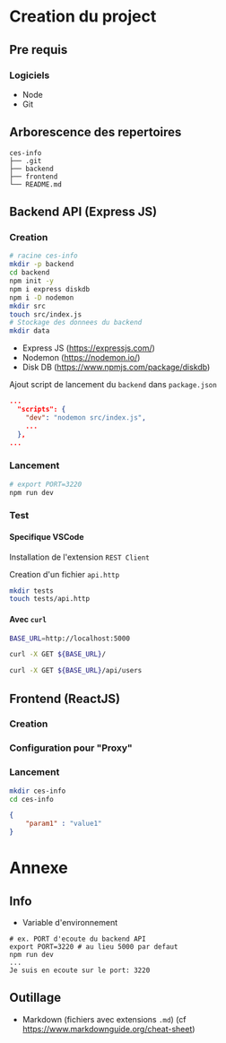 
# Creation du project

## Pre requis

### Logiciels

* Node
* Git

## Arborescence des repertoires

```
ces-info
├── .git
├── backend
├── frontend
└── README.md

```

## Backend API (Express JS)

### Creation

```sh
# racine ces-info
mkdir -p backend
cd backend
npm init -y
npm i express diskdb
npm i -D nodemon
mkdir src
touch src/index.js
# Stockage des donnees du backend
mkdir data

```

* Express JS (https://expressjs.com/)
* Nodemon (https://nodemon.io/)
* Disk DB (https://www.npmjs.com/package/diskdb)

Ajout script de lancement du `backend` dans `package.json`

```json
...
  "scripts": {
    "dev": "nodemon src/index.js",
    ...
  },
...
```

### Lancement

```sh
# export PORT=3220
npm run dev

```

### Test

#### Specifique VSCode

Installation de l'extension `REST Client`

Creation d'un fichier `api.http`

```sh
mkdir tests
touch tests/api.http

```

#### Avec `curl`

```sh
BASE_URL=http://localhost:5000

curl -X GET ${BASE_URL}/

curl -X GET ${BASE_URL}/api/users

```

## Frontend (ReactJS)
### Creation
### Configuration pour "Proxy"
### Lancement


```bash
mkdir ces-info
cd ces-info

```

```json
{
    "param1" : "value1"
}
```



# Annexe

## Info

* Variable d'environnement

```
# ex. PORT d'ecoute du backend API
export PORT=3220 # au lieu 5000 par defaut
npm run dev
...
Je suis en ecoute sur le port: 3220
```

## Outillage

* Markdown (fichiers avec extensions `.md`) (cf https://www.markdownguide.org/cheat-sheet)
